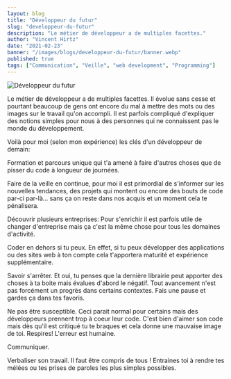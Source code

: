 ```yaml
---
layout: blog
title: "Développeur du futur"
slug: "developpeur-du-futur"
description: "Le métier de développeur a de multiples facettes."
author: "Vincent Hirtz"
date: "2021-02-23"
banner: "/images/blogs/developpeur-du-futur/banner.webp"
published: true
tags: ["Communication", "Veille", "web development", "Programming"]
---
```


![Développeur du futur](/images/blogs/developpeur-du-futur/banner.webp)

Le métier de développeur a de multiples facettes. Il évolue sans cesse et pourtant beaucoup de gens ont encore du mal à mettre des mots ou des images sur le travail qu'on accompli. Il est parfois compliqué d'expliquer des notions simples pour nous à des personnes qui ne connaissent pas le monde du développement.

Voilà pour moi (selon mon expérience) les clés d'un développeur de demain:

Formation et parcours unique qui t'a amené à faire d'autres choses que de pisser du code à longueur de journées.

Faire de la veille en continue, pour moi il est primordial de s'informer sur les nouvelles tendances, des projets qui montent ou encore des bouts de code par-ci par-là... sans ça on reste dans nos acquis et un moment cela te pénalisera.

Découvrir plusieurs entreprises: Pour s'enrichir il est parfois utile de changer d'entreprise mais ça c'est la même chose pour tous les domaines d'activité.

Coder en dehors si tu peux. En effet, si tu peux développer des applications ou des sites web à ton compte cela t'apportera maturité et expérience supplémentaire.

Savoir s'arrêter. Et oui, tu penses que la dernière librairie peut apporter des choses à ta boite mais évalues d'abord le négatif. Tout avancement n'est pas forcément un progrès dans certains contextes. Fais une pause et gardes ça dans tes favoris.

Ne pas être susceptible. Ceci parait normal pour certains mais des développeurs prennent trop à coeur leur code. C'est bien d'aimer son code mais dès qu'il est critiqué tu te braques et cela donne une mauvaise image de toi. Respires! L'erreur est humaine.

Communiquer.

Verbaliser son travail. Il faut être compris de tous ! Entraines toi à rendre tes mélées ou tes prises de paroles les plus simples possibles.
